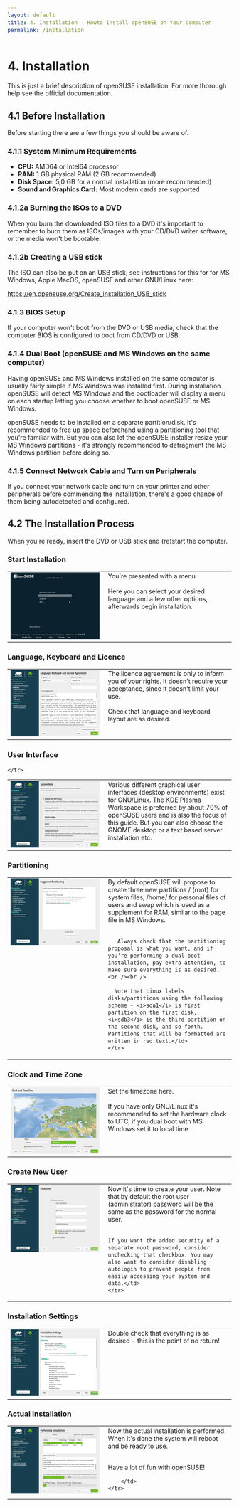 ```yaml
---
layout: default
title: 4. Installation - Howto Install openSUSE on Your Computer
permalink: /installation
---
```


# 4. Installation

This is just a brief description of openSUSE installation. For more thorough help see the official documentation.

## 4.1 Before Installation

Before starting there are a few things you should be aware of.

### 4.1.1 System Minimum Requirements

<ul>
    <li><b>CPU:</b> AMD64 or Intel64 processor</li>
    <li><b>RAM:</b> 1 GB physical RAM (2 GB recommended)</li>
    <li><b>Disk Space:</b> 5,0 GB for a normal installation (more recommended)</li>
    <li><b>Sound and Graphics Card:</b> Most modern cards are supported</li>
    </ul>

### 4.1.2a Burning the ISOs to a DVD

When you burn the downloaded ISO files to a DVD it's important to remember to burn them as ISOs/images with your CD/DVD writer software, or the media won't be bootable.

### 4.1.2b Creating a USB stick

The ISO can also be put on an USB stick, see instructions for this for for MS Windows, Apple MacOS, openSUSE and other GNU/Linux here:

<a href="https://en.opensuse.org/Create_installation_USB_stick" target="_blank">https://en.opensuse.org/Create_installation_USB_stick</a>

### 4.1.3 BIOS Setup

If your computer won't boot from the DVD or USB media, check that the computer BIOS is configured to boot from CD/DVD or USB.

### 4.1.4 Dual Boot (openSUSE and MS Windows on the same computer)

Having openSUSE and MS Windows installed on the same computer is usually fairly simple if MS Windows was installed first. During installation openSUSE will detect MS Windows and the bootloader will display a menu on each startup letting you choose whether to boot openSUSE or MS Windows.

openSUSE needs to be installed on a separate partition/disk. It's recommended to free up space beforehand using a partitioning tool that you're familiar with. But you can also let the openSUSE installer resize your MS Windows partitions - it's strongly recommended to defragment the MS Windows partition before doing so.

### 4.1.5 Connect Network Cable and Turn on Peripherals

If you connect your network cable and turn on your printer and other peripherals before commencing the installation, there's a good chance of them being autodetected and configured.

## 4.2 The Installation Process

When you're ready, insert the DVD or USB stick and (re)start the computer.

### Start Installation

<table>
	<tr>
		<td width="205" valign="top"><a href="images/installation/dvd/grub.png" rel="thumbnail"><img src="images/installation/dvd/grubb.png" alt="grub" class="pic" /></a></td>
		<td valign="top">You're presented with a menu.<br /><br />
		Here you can select your desired language and a few other options, afterwards begin installation.</td>
	</tr>
</table>

### Language, Keyboard and Licence

<table>
	<tr>
		<td width="205" valign="top"><a href="images/installation/dvd/inst-welcome.png" rel="thumbnail"><img src="images/installation/dvd/inst-welcomeb.png" alt="welcome" class="pic" /></a></td>
		<td valign="top">The licence agreement is only to inform you of your rights. It doesn't require your acceptance, since it doesn't limit your use.<br /><br />
		Check that language and keyboard layout are as desired.</td>
	</tr>
</table>


### User Interface

<table>
	<tr>
		<td width="205" valign="top"><a href="images/installation/dvd/inst-desktop.png" rel="thumbnail"><img src="images/installation/dvd/inst-desktopb.png" alt="inst-desktop" class="pic" /></a></td>
		<td valign="top">Various different graphical user interfaces (desktop environments) exist for GNU/Linux. The KDE Plasma Workspace is preferred by about 70% of openSUSE users and is also the focus of this guide. But you can also choose the GNOME desktop or a text based server installation etc.</td>

	</tr>
</table>

### Partitioning

<table>
	<tr>
	  <td width="205" valign="top"><a href="images/installation/dvd/inst-disk.png" rel="thumbnail"><img src="images/installation/dvd/inst-diskb.png" alt="inst-disk" class="pic" /></a></td>
	  <td valign="top">By default openSUSE will propose to create three new partitions / (root) for system files, /home/ for personal files of users and swap which is used as a supplement for RAM, similar to the page file in MS Windows.<br /><br />

	   Always check that the partitioning proposal is what you want, and if you're performing a dual boot installation, pay extra attention, to make sure everything is as desired.<br /><br />

	  Note that Linux labels disks/partitions using the following scheme - <i>sda1</i> is first partition on the first disk, <i>sdb3</i> is the third partition on the second disk, and so forth. Partitions that will be formatted are written in red text.</td>
	</tr>
</table>

### Clock and Time Zone

<table>
	<tr>
		<td width="205" valign="top"><a href="images/installation/dvd/inst-time.png" rel="thumbnail"><img src="images/installation/dvd/inst-timeb.png" alt="inst-time" class="pic" /></a></td>
		<td valign="top">Set the timezone here.<br /><br />If you have only GNU/Linux it's recommended to set the hardware clock to UTC, if you dual boot with MS Windows set it to local time.</td>
	</tr>
</table>

### Create New User

<table>
	<tr>
	<td width="205" valign="top"><a href="images/installation/dvd/inst-user.png" rel="thumbnail"><img src="images/installation/dvd/inst-userb.png" alt="inst-user" class="pic" /></a></td>
	<td valign="top">Now it's time to create your user. Note that by default the root user (administrator) password will be the same as the password for the normal user.<br /><br />

	If you want the added security of a separate root password, consider unchecking that checkbox. You may also want to consider disabling autologin to prevent people from easily accessing your system and data.</td>
	</tr>
</table>

### Installation Settings

<table>
	<tr>
		<td width="205" valign="top"><a href="images/installation/dvd/inst-overview.png" rel="thumbnail"><img src="images/installation/dvd/inst-overviewb.png" alt="inst-overview" class="pic" /></a></td>
		<td valign="top">Double check that everything is as desired - this is the point of no return!</td>
	</tr>
</table>

### Actual Installation

<table>
	<tr>
		<td width="205" valign="top"><a href="images/installation/dvd/inst-inst.png" rel="thumbnail"><img src="images/installation/dvd/inst-instb.png" alt="inst-inst" class="pic" /></a></td>
		<td valign="top">Now the actual installation is performed. When it's done the system will reboot and be ready to use.<br /><br />

Have a lot of fun with openSUSE!

		</td>
	</tr>
</table>
